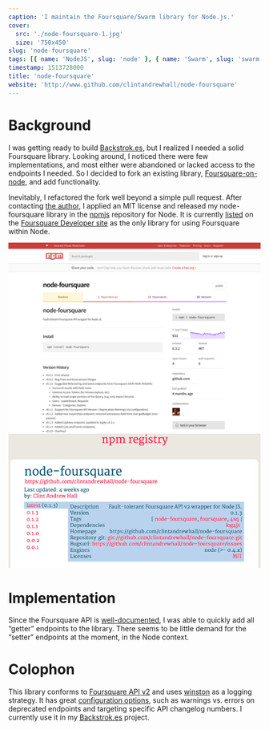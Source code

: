 ```yaml
---
caption: 'I maintain the Foursquare/Swarm library for Node.js.'
cover:
  src: './node-foursquare-1.jpg'
  size: '750x450'
slug: 'node-foursquare'
tags: [{ name: 'NodeJS', slug: 'node' }, { name: 'Swarm', slug: 'swarm' }]
timestamp: 1513728000
title: 'node-foursquare'
website: 'http://www.github.com/clintandrewhall/node-foursquare'
---
```


# Background

I was getting ready to build
[Backstrok.es](http://www.clintandrewhall.com/portfolio/backstrokes), but I
realized I needed a solid Foursquare library. Looking around, I noticed there
were few implementations, and most either were abandoned or lacked access to the
endpoints I needed. So I decided to fork an existing library,
[Foursquare-on-node](https://github.com/yikulju/Foursquare-on-node), and add
functionality.

Inevitably, I refactored the fork well beyond a simple pull request. After
contacting [the author](https://github.com/yikulju), I applied an MIT license
and released my node-foursquare library in the [npmjs](http://www.npmjs.org/)
repository for Node. It is currently
[listed](https://developer.foursquare.com/docs/libraries.html) on the
[Foursquare Developer site](http://developer.foursquare.com/) as the only
library for using Foursquare within Node.

![Two](./../../images/portfolio/node-foursquare-2.jpg)
![Three](./../../images/portfolio/node-foursquare-3.jpg)

# Implementation

Since the Foursquare API is
[well-documented](https://developer.foursquare.com/docs/index_docs.html), I was
able to quickly add all “getter” endpoints to the library. There seems to be
little demand for the “setter” endpoints at the moment, in the Node context.

# Colophon

This library conforms to [Foursquare API
v2](https://developer.foursquare.com/docs/overview.html) and uses
[winston](https://github.com/winstonjs/winston) as a logging strategy. It has
great [configuration
options](https://github.com/clintandrewhall/node-foursquare), such as warnings
vs. errors on deprecated endpoints and targeting specific API changelog numbers.
I currently use it in my
[Backstrok.es](http://www.clintandrewhall.com/portfolio/backstrokes) project.
